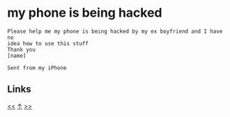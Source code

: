 # my phone is being hacked

    Please help me my phone is being hacked by my ex boyfriend and I have no
    idea how to use this stuff
    Thank you
    [name]

    Sent from my iPhone
## Links

[<<](../2018/2018-09-19.md) [↑](../) [>>](2019-03-06.md)
